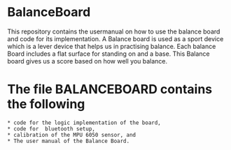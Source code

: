 # BalanceBoard

This repository contains the usermanual on how to use the balance board and code for its implementation. 
A Balance board is used as a sport device which is a lever device that helps us in practising balance. Each balance Board includes a flat surface for standing on and a base. This Balance board gives us a score based on how well you balance. 


# The file BALANCEBOARD contains the following

    * code for the logic implementation of the board, 
    * code for  bluetooth setup,  
    * calibration of the MPU 6050 sensor, and 
    * The user manual of the Balance Board. 

